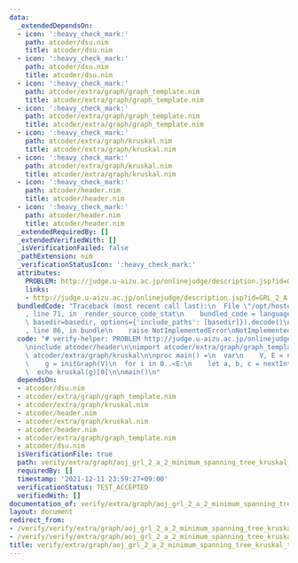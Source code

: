 ```yaml
---
data:
  _extendedDependsOn:
  - icon: ':heavy_check_mark:'
    path: atcoder/dsu.nim
    title: atcoder/dsu.nim
  - icon: ':heavy_check_mark:'
    path: atcoder/dsu.nim
    title: atcoder/dsu.nim
  - icon: ':heavy_check_mark:'
    path: atcoder/extra/graph/graph_template.nim
    title: atcoder/extra/graph/graph_template.nim
  - icon: ':heavy_check_mark:'
    path: atcoder/extra/graph/graph_template.nim
    title: atcoder/extra/graph/graph_template.nim
  - icon: ':heavy_check_mark:'
    path: atcoder/extra/graph/kruskal.nim
    title: atcoder/extra/graph/kruskal.nim
  - icon: ':heavy_check_mark:'
    path: atcoder/extra/graph/kruskal.nim
    title: atcoder/extra/graph/kruskal.nim
  - icon: ':heavy_check_mark:'
    path: atcoder/header.nim
    title: atcoder/header.nim
  - icon: ':heavy_check_mark:'
    path: atcoder/header.nim
    title: atcoder/header.nim
  _extendedRequiredBy: []
  _extendedVerifiedWith: []
  _isVerificationFailed: false
  _pathExtension: nim
  _verificationStatusIcon: ':heavy_check_mark:'
  attributes:
    PROBLEM: http://judge.u-aizu.ac.jp/onlinejudge/description.jsp?id=GRL_2_A
    links:
    - http://judge.u-aizu.ac.jp/onlinejudge/description.jsp?id=GRL_2_A
  bundledCode: "Traceback (most recent call last):\n  File \"/opt/hostedtoolcache/Python/3.10.0/x64/lib/python3.10/site-packages/onlinejudge_verify/documentation/build.py\"\
    , line 71, in _render_source_code_stat\n    bundled_code = language.bundle(stat.path,\
    \ basedir=basedir, options={'include_paths': [basedir]}).decode()\n  File \"/opt/hostedtoolcache/Python/3.10.0/x64/lib/python3.10/site-packages/onlinejudge_verify/languages/nim.py\"\
    , line 86, in bundle\n    raise NotImplementedError\nNotImplementedError\n"
  code: "# verify-helper: PROBLEM http://judge.u-aizu.ac.jp/onlinejudge/description.jsp?id=GRL_2_A\n\
    \ninclude atcoder/header\n\nimport atcoder/extra/graph/graph_template\nimport\
    \ atcoder/extra/graph/kruskal\n\nproc main() =\n  var\n    V, E = nextInt()\n\
    \    g = initGraph(V)\n  for i in 0..<E:\n    let a, b, c = nextInt()\n    g.addBiEdge(a,b,c)\n\
    \  echo kruskal(g)[0]\n\nmain()\n"
  dependsOn:
  - atcoder/dsu.nim
  - atcoder/extra/graph/graph_template.nim
  - atcoder/extra/graph/kruskal.nim
  - atcoder/header.nim
  - atcoder/extra/graph/kruskal.nim
  - atcoder/header.nim
  - atcoder/extra/graph/graph_template.nim
  - atcoder/dsu.nim
  isVerificationFile: true
  path: verify/extra/graph/aoj_grl_2_a_2_minimum_spanning_tree_kruskal_test.nim
  requiredBy: []
  timestamp: '2021-12-11 23:59:27+09:00'
  verificationStatus: TEST_ACCEPTED
  verifiedWith: []
documentation_of: verify/extra/graph/aoj_grl_2_a_2_minimum_spanning_tree_kruskal_test.nim
layout: document
redirect_from:
- /verify/verify/extra/graph/aoj_grl_2_a_2_minimum_spanning_tree_kruskal_test.nim
- /verify/verify/extra/graph/aoj_grl_2_a_2_minimum_spanning_tree_kruskal_test.nim.html
title: verify/extra/graph/aoj_grl_2_a_2_minimum_spanning_tree_kruskal_test.nim
---
```

